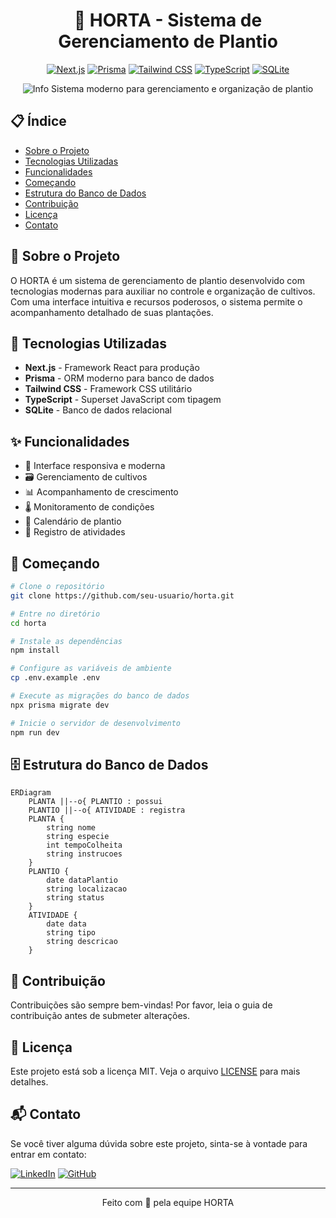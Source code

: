 <div align="center">

# 🌱 HORTA - Sistema de Gerenciamento de Plantio

[![Next.js](https://img.shields.io/badge/Next.js-000000?style=for-the-badge&logo=next.js&logoColor=white)](https://nextjs.org/)
[![Prisma](https://img.shields.io/badge/Prisma-2D3748?style=for-the-badge&logo=prisma&logoColor=white)](https://www.prisma.io/)
[![Tailwind CSS](https://img.shields.io/badge/Tailwind_CSS-38B2AC?style=for-the-badge&logo=tailwind-css&logoColor=white)](https://tailwindcss.com/)
[![TypeScript](https://img.shields.io/badge/TypeScript-007ACC?style=for-the-badge&logo=typescript&logoColor=white)](https://www.typescriptlang.org/)
[![SQLite](https://img.shields.io/badge/SQLite-003B57?style=for-the-badge&logo=sqlite&logoColor=white)](https://www.sqlite.org/)

<p align="center">
  <img src="https://raw.githubusercontent.com/Mqxx/GitHub-Markdown/main/blockquotes/badge/dark-theme/info.svg" alt="Info"/>
  Sistema moderno para gerenciamento e organização de plantio
</p>

</div>

## 📋 Índice

- [Sobre o Projeto](#-sobre-o-projeto)
- [Tecnologias Utilizadas](#-tecnologias-utilizadas)
- [Funcionalidades](#-funcionalidades)
- [Começando](#-começando)
- [Estrutura do Banco de Dados](#-estrutura-do-banco-de-dados)
- [Contribuição](#-contribuição)
- [Licença](#-licença)
- [Contato](#-contato)

## 🌿 Sobre o Projeto

O HORTA é um sistema de gerenciamento de plantio desenvolvido com tecnologias modernas para auxiliar no controle e organização de cultivos. Com uma interface intuitiva e recursos poderosos, o sistema permite o acompanhamento detalhado de suas plantações.

## 🚀 Tecnologias Utilizadas

- **Next.js** - Framework React para produção
- **Prisma** - ORM moderno para banco de dados
- **Tailwind CSS** - Framework CSS utilitário
- **TypeScript** - Superset JavaScript com tipagem
- **SQLite** - Banco de dados relacional

## ✨ Funcionalidades

- 📱 Interface responsiva e moderna
- 🗃️ Gerenciamento de cultivos
- 📊 Acompanhamento de crescimento
- 🌡️ Monitoramento de condições
- 📅 Calendário de plantio
- 📝 Registro de atividades

## 🏁 Começando

```bash
# Clone o repositório
git clone https://github.com/seu-usuario/horta.git

# Entre no diretório
cd horta

# Instale as dependências
npm install

# Configure as variáveis de ambiente
cp .env.example .env

# Execute as migrações do banco de dados
npx prisma migrate dev

# Inicie o servidor de desenvolvimento
npm run dev
```

## 🗄️ Estrutura do Banco de Dados

```mermaid
ERDiagram
    PLANTA ||--o{ PLANTIO : possui
    PLANTIO ||--o{ ATIVIDADE : registra
    PLANTA {
        string nome
        string especie
        int tempoColheita
        string instrucoes
    }
    PLANTIO {
        date dataPlantio
        string localizacao
        string status
    }
    ATIVIDADE {
        date data
        string tipo
        string descricao
    }
```

## 🤝 Contribuição

Contribuições são sempre bem-vindas! Por favor, leia o guia de contribuição antes de submeter alterações.

## 📄 Licença

Este projeto está sob a licença MIT. Veja o arquivo [LICENSE](LICENSE) para mais detalhes.

## 📬 Contato

Se você tiver alguma dúvida sobre este projeto, sinta-se à vontade para entrar em contato:

[![LinkedIn](https://img.shields.io/badge/LinkedIn-0077B5?style=for-the-badge&logo=linkedin&logoColor=white)](https://linkedin.com/in/seu-perfil)
[![GitHub](https://img.shields.io/badge/GitHub-100000?style=for-the-badge&logo=github&logoColor=white)](https://github.com/seu-usuario)

---

<div align="center">
Feito com 💚 pela equipe HORTA
</div>

